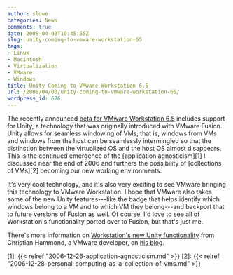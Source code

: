 ```yaml
---
author: slowe
categories: News
comments: true
date: 2008-04-03T10:45:55Z
slug: unity-coming-to-vmware-workstation-65
tags:
- Linux
- Macintosh
- Virtualization
- VMware
- Windows
title: Unity Coming to VMware Workstation 6.5
url: /2008/04/03/unity-coming-to-vmware-workstation-65/
wordpress_id: 676
---
```


The recently announced [beta for VMware Workstation 6.5](http://communities.vmware.com/community/beta/workstation6.5) includes support for Unity, a technology that was originally introduced with VMware Fusion. Unity allows for seamless windowing of VMs; that is, windows from VMs and windows from the host can be seamlessly intermingled so that the distinction between the virtualized OS and the host OS almost disappears. This is the continued emergence of the [application agnosticism][1] I discussed near the end of 2006 and furthers the possibility of [collections of VMs][2] becoming our new working environments.

It's very cool technology, and it's also very exciting to see VMware bringing this technology to VMware Workstation. I hope that VMware also takes some of the new Unity features---like the badge that helps identify which windows belong to a VM and to which VM they belong---and backport that to future versions of Fusion as well. Of course, I'd love to see all of Workstation's functionality ported over to Fusion, but that's just me.

There's more information on [Workstation's new Unity functionality](http://www.chipx86.com/blog/?p=250) from Christian Hammond, a VMware developer, on [his blog](http://www.chipx86.com/blog/).

[1]: {{< relref "2006-12-26-application-agnosticism.md" >}}
[2]: {{< relref "2006-12-28-personal-computing-as-a-collection-of-vms.md" >}}
